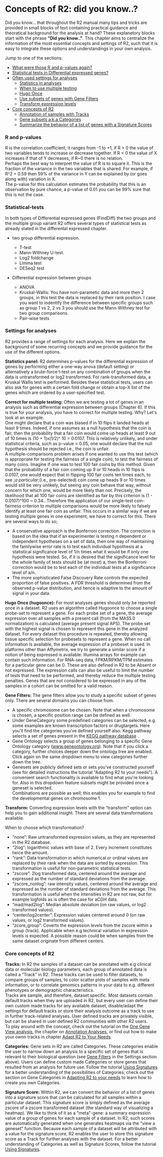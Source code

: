 <a id="did_you_know"> </a>


Concepts of R2: did you know..?
===========================================
Did you know... that throughout the R2 manual many tips and tricks are provided in small blocks of text containing practical guidance and theoratical background for the analysis at hand? These explanetory blocks start with the phrase **"Did you know.."**. This chapter aims to centralize the information of the most essential concepts and settings of R2, such that it is easy to integrate these options and understandings in your own analysis. 
  
Jump to one of the sections:  


- [What were those R and p-values again?](#r-and-p-values)
- [Statistical tests in Differential expressed genes?](#Statistical-tests)
- [Often used settings for analyses](#settings-for-analysess)
    - [Statistics in analyses](#statisticspanel)
    - [When to use multiple testing](#multipletesting)
    - [Hugo Once](#hugoonce)
    - [Use subsets of genes with Gene Filters](#genefilters)
    - [Transform expression levels](#transform)
- [Core concepts of R2](#core-concepts-of-r2)
   - [Annotation of samples with Tracks](#tracks)
   - [Gene subsets a.k.a Categories](#categories)
   - [Summarize the behavior of a list of genes with a Signature Scores](#signaturescore)

### R and p-values  

R is the correlation coefficient; it ranges from -1 to +1, if R > 0 the value of two variables tends to increase or decrease together. If R < 0 the value of X increases if that of Y decreases, if R\~0 there is no relation.  
Perhaps the best way to interpret the value of R is to square it. This is the fraction of the variance in the two variables that is shared. 
For example, if R^2 = 0.59 then 59% of the variance in Y can be explained by (or goes along with) variation in X.  
The p-value for this calculation estimates the probability that this is an observation by pure chance; a p-value of 0.01 you can be 99% sure that this is not the case.

### Statistical-tests

In both types of Differential expressed genes (FindDiff) the two groups and the multiple group variant R2 offers several types of statistical tests as already stated in the differental expressed chapter.
  
* two group differential expression.
  * T-test
  * Mann-Withney U-test. 
  * Log2 foldchange
  * Limma test
  * DESeq2 test

* Differential expression between groups
  * ANOVA
  * Kruskal-Wallis: You have non-parametic data and more then 2 groups, in this  test the data is replaced by their rank position. I case you want to indentify the difference between specific groups such as  group 1 vs 2, 2 vs 3 you should use the Mann-Withney test for two group comparisons. 
  * Pair-wise tests
  


  
### Settings for analyses

R2 provides a range of settings for each analysis. Here we explain the background of some recurring concepts and we provide guidance for the use of the different options. 

<a name="statisticspanel"></a>**Statistics panel:** R2 determines p-values for the differential expression of genes by performing either a one-way anova (default setting) or alternatively a brute-force t-test on any combination of groups when the data is untransformed or log2 transformed. For rank-transformed data, a Kruskal Wallis test is performed. Besides these statistical tests, users can also ask for genes with a certain fold change or obtain a top-X list of the genes which are ordered by a user-specified test.  
  
<a name="multipletesting"></a>**Correct for multiple testing:** Often we are testing a lot of genes in an analysis such as differential expression between groups (Chapter 6). If this is true for your analysis, you have to correct for multiple testing. Why? Let's look at an example.  
One might declare that a coin was biased if in 10 flips it landed heads at least 9 times. Indeed, if one assumes as a null hypothesis that the coin is fair, then the probability that a fair coin would come up heads at least 9 out of 10 times is (10 + 1)x(1/2)^ 10 = 0.0107. This is relatively unlikely, and under statistical criteria, such as p-value < 0.05, one would declare that the null hypothesis should be rejected i.e., the coin is unfair.  
A multiple-comparisons problem arises if one wanted to use this test (which is appropriate for testing the fairness of a single coin), to test the fairness of many coins. Imagine if one was to test 100 fair coins by this method. Given that the probability of a fair coin coming up 9 or 10 heads in 10 flips is 0.0107, one would expect that in flipping 100 fair coins ten times each, to see ;*a particular*;(i.e., pre-selected) coin come up heads 9 or 10 times would still be very unlikely, but seeing any coin behave that way, without concern for which one, would be more likely than not. Precisely, the likelihood that all 100 fair coins are identified as fair by this criterion is (1 - 0.0107)^100 \~ 0.34.. Therefore the application of our single-test coin-fairness criterion to multiple comparisons would be more likely to falsely identify at least one fair coin as unfair. This occurs in a similar way if we are testing multiple genes in one experiment; we have to correct for this. There are several ways to do so; 

* A conservative approach is the Bonferroni correction. The correction is based on the idea that if an experimenter is testing n dependent or independent hypotheses on a set of data, then one way of maintaining the familywise error rate is to test each individual hypothesis at a statistical significance level of 1/n times what it would be if only one hypothesis were tested. So, if it is desired that the significance level for the whole family of tests should be (at most) a, then the Bonferroni correction would be to test each of the individual tests at a significance level of a/n. 
* The more sophisticated False Discovery Rate controls the expected proportion of false positives. A FDR threshold is determined from the observed p-value distribution, and hence is adaptive to the amount of signal in your data.  

<a name="hugoonce"></a>**Hugo Once (hugoonce):** For most analyses genes should only be reported once in a dataset. R2 uses an algorithm called Hugoonce to choose a single probe-set to represent a gene. For each probe set of a gene, the average expression over all samples with a present call (from the MAS5.0 normalization) is calculated (average present signal APS). The probe set with the highest signal is chosen to represent this gene in the analyzed dataset. For every dataset this procedure is repeated, thereby allowing tissue specific selection for probesets to represent a gene. 
When no call information is available, the average expression of a probeset is used. In platforms other than Affymetrix, we try to generate a similar score if a notion of being expressed is available. Illumina arrays for example can contain such information. For RNA-seq data, FPKM/RPKM/TPM estimates for a particular gene can be 0. These are also defined in R2 to be Absent or not expressed. The expression calls can also be useful to limit the number of tests that need to be performed, and thereby reduce the multiple testing penalties. Genes that are not considered to be expressed in any of the samples in a cohort can be omitted for a valid reason.   
  
<a name="genefilters"></a>**Gene Filters:** The gene filters allow you to study a specific subset of genes only. There are several domains you can choose from.  
  - A specific chromosome can be chosen. Note that when a chromosome is chosen, a specific position range can be defined as well.  
  - Under GeneCategory some predefined categories can be selected, e.g. some examples are known transcription factors or drugtargets. Here you'll find the categories you've defined yourself also. Kegg pathway selects a set of genes present in the [KEGG pathway database](http://www.genome.jp/kegg/pathway.html) .   
  - Gene Ontology selects a group of genes belonging to a specific Gene Ontology category (www.geneontology.org). Note that if you click a category, further choices deeper down the ontology tree are enabled. Click again on the same dropdown menu to view categories further down the tree.  
  - Genesets are publicly defined sets or sets you've constructed yourself (see for detailed instructions the tutorial "Adapting R2 to your needs"). A convenient search functionality is available to find what you're looking for. Also in this dropdown feature subsets might be provided once a geneset is selected.    
Combinations are possible as well; this enables you for example to find the developmental genes on chromosome 1.  

<a name="transform"></a>**Transform:** Converting expression levels with the “transform” option can help you to gain additional insight. There are several data transformations available.  
  
When to choose which transformation?                         
  -   “none”: Raw untransformed expression values, as they are represented in the R2 database.                                                  
  -   “2log”: logarithmic values with base of 2. Every increment constitutes twice the amount.                                        
  -   “rank”: Data transformation in which numerical or ordinal values are replaced by their rank when the data are sorted by expression. This transformation is useful for non-parametric statistical tests.       
  -   “zscore”: 2log transformed data, centered around the average and expressed as the number of standard deviations from the average.    
  -   “zscore\_nonlog”: raw intensity values, centered around the average and expressed as the number of standard deviations from the average. This transformation is useful when the intensities in R2 are not raw, but for example logfolds as is often the case for aCGH data.  
  -   “mad/mad2log”: Median absolute deviation (on raw values, or log2 transformed values).                                                 
  -   “center/log2center”: Expression values centered around 0 (on raw values, or log2 transformed values).                                 
  -   “zcore\_group”: Coverts the expression levels from the zscore within a group (track). Applicable when e.g technical variation in expression levels is expected. A possible reason could be when samples from the same dataset originate from different centers.    
  
### Core concepts of R2

<a name="tracks"></a>**Tracks:** In R2 the samples of a dataset can be annotated with e.g clinical data or molecular biology parameters, each group of annotated data is called a “Track” in R2. These tracks can be used to filter datasets, to compare groups of samples, to color scatter plots of samples with meta information, or to correlate genomics patterns in your data to e.g. different phenotypes or demographic characteristics.  
Tracks are sample, and therefore, dataset specific. Most datasets contain default tracks when they are uploaded in R2, but every user can define their own custom made tracks for any available dataset, disable/adapt the settings for default tracks or store their analysis outcome as a track to use in further track-related analyses. User defined tracks are privately visible, but can be shared in user defined R2 communities with other R2 users.  
To play around with the concept, check out the tutorial on the [One Gene View analysis](One_Gene_View.md), the chapter on [Annotation Analyses](Annotation_Analyses.md), or find out how to make your ownn tracks in chapter [Adapt R2 to Your Needs](Adapting_R2.md).  

  
<a name="categories"></a>**Categories:** Gene sets in R2 are called Categories. These categories enable the user to narrow down an analysis to a specific set of genes that is relevant to their biological question (see [Gene Filters](#genefilters) in the Settings section above). Users can define custom made Categories or store genes that resulted from an analysis for future use. Follow the tutorial [Using Signatures](Using_Signatures.md) for a better understanding of the possibilities of Categories; check out the section on Gene Categories in [Adapting R2 to your needs](Adapting_R2.md) to learn how to create you own Categories.

<a name="signaturescore"></a>**Signature Score:** Within R2, we can convert the behavior of a list of genes into a signature score that can be calculated for all samples within a particular dataset. This signature score is simply defined as the average zscore of a zscore transformed dataset (the standard way of visualizing a heatmap). We like to think of it as a "meta"-gene: a summary expression value of a group of genes for each sample of a dataset. In R2, such scores are automatically generated when one generates heatmaps via the “view a geneset” function. Because each sample of a dataset will be attributed with a value for the signature score, R2 enables the user to store this signature score as a Track for further analyses with the dataset. For a better understanding of Categories as well as Signature Scores, follow the tutorial [Using Signatures](Using_Signatures.md).   


